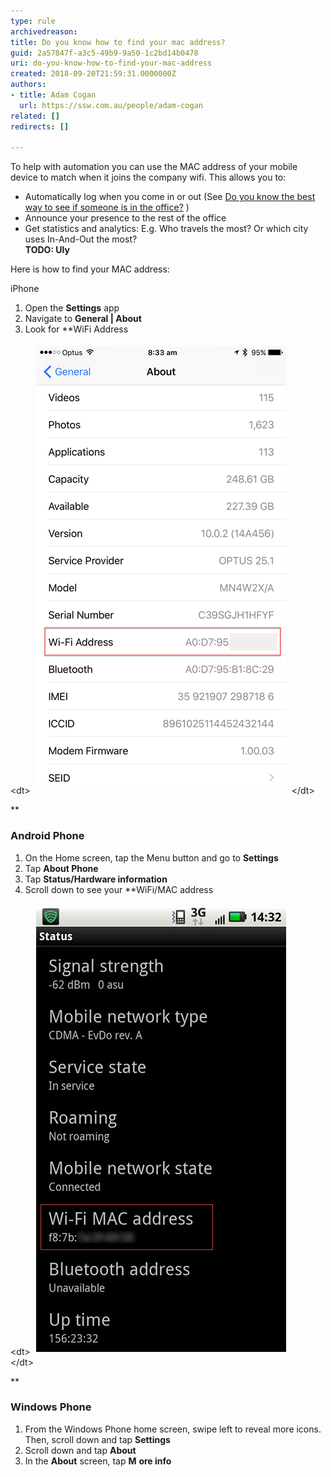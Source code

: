 ```yaml
---
type: rule
archivedreason: 
title: Do you know how to find your mac address?
guid: 2a57847f-a3c5-49b9-9a50-1c2bd14b0478
uri: do-you-know-how-to-find-your-mac-address
created: 2018-09-20T21:59:31.0000000Z
authors:
- title: Adam Cogan
  url: https://ssw.com.au/people/adam-cogan
related: []
redirects: []

---
```


To help with automation you can use the MAC address of your mobile device to match when it joins the company wifi. This allows you to:

* Automatically log when you come in or out (See [Do you know the best way to see if someone is in the office?](/_layouts/15/FIXUPREDIRECT.ASPX?WebId=3dfc0e07-e23a-4cbb-aac2-e778b71166a2&TermSetId=07da3ddf-0924-4cd2-a6d4-a4809ae20160&TermId=1f63c01f-cad4-4f24-bc3c-9f870112b6fa) ) <br>
* Announce your presence to the rest of the office
* Get statistics and analytics: E.g. Who travels the most? Or which city uses In-And-Out the most? <br>      **TODO: Uly**


Here is how to find your MAC address:





<!--endintro-->

iPhone

1. Open the  **Settings** app
2. Navigate to  **General | About**
3. Look for  **WiFi Address
<dl class="image">&lt;dt&gt;
               <img src="iphone-mac.png" alt="iphone-mac.png" style="margin:5px;">
            &lt;/dt&gt;</dl>**


### Android Phone


1. On the Home screen, tap the Menu button and go to  **Settings**
2. Tap   **About Phone**
3. Tap   **Status/Hardware information**
4. Scroll down to see your  **WiFi/MAC address
<dl class="image">&lt;dt&gt;
               <img src="android-mac-address.jpg" alt="android-mac-address.jpg" style="margin:5px;"><br>&lt;/dt&gt;</dl>**


### Windows Phone

1. From the Windows Phone home screen, swipe left to reveal more icons. Then, scroll down and tap  **Settings**
2. Scroll down and tap   **About**
3. In the   **About**  screen, tap **M** **ore info**
